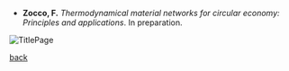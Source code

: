 * **Zocco, F.** _Thermodynamical_ _material_ _networks_ _for_ _circular_ _economy:_ _Principles_ _and_ _applications_. In preparation.

![TitlePage](https://github.com/fedezocco/fedezocco.github.io/assets/62107909/fd427bcb-c385-4cd8-b354-57834e18ce92) 

[back](./)
